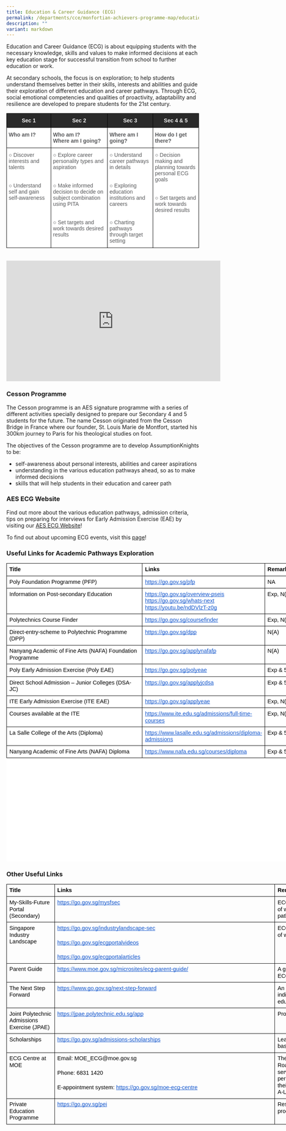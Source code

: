 ```yaml
---
title: Education & Career Guidance (ECG)
permalink: /departments/cce/monfortian-achievers-programme-map/education-n-career-guidance-ecg/
description: ""
variant: markdown
---
```

Education and Career Guidance (ECG) is about equipping students with the necessary knowledge, skills and values to make informed decisions at each key education stage for successful transition from school to further education or work.

  

At secondary schools, the focus is on exploration; to help students understand themselves better in their skills, interests and abilities and guide their exploration of different education and career pathways. Through ECG, social emotional competencies and qualities of proactivity, adaptability and resilience are developed to prepare students for the 21st century.

<style type="text/css">
.tg  {border-collapse:collapse;border-spacing:0;}
.tg td{border-color:black;border-style:solid;border-width:1px;font-family:Arial, sans-serif;font-size:14px;
  overflow:hidden;padding:10px 5px;word-break:normal;}
.tg th{border-color:black;border-style:solid;border-width:1px;font-family:Arial, sans-serif;font-size:14px;
  font-weight:normal;overflow:hidden;padding:10px 5px;word-break:normal;}
.tg .tg-mzni{background-color:#FFF;color:#58595B;text-align:left;vertical-align:top}
.tg .tg-2705{background-color:#2A2A2A;color:#EEE;font-weight:bold;text-align:center;vertical-align:middle}
.tg .tg-2r4h{background-color:#FFF;color:#58595B;font-weight:bold;text-align:left;vertical-align:top}
</style>
<table class="tg">
<thead>
  <tr>
    <th class="tg-2705"><span style="color:#EEE;background-color:#2A2A2A">Sec 1</span></th>
    <th class="tg-2705"><span style="color:#EEE;background-color:#2A2A2A">Sec 2</span></th>
    <th class="tg-2705"><span style="color:#EEE;background-color:#2A2A2A">Sec 3</span></th>
    <th class="tg-2705"><span style="color:#EEE;background-color:#2A2A2A">Sec 4 &amp; 5</span></th>
  </tr>
</thead>
<tbody>
  <tr>
    <td class="tg-2r4h">Who am I?</td>
    <td class="tg-2r4h">Who am I?<br>Where am I going?</td>
    <td class="tg-2r4h">Where am I going?</td>
    <td class="tg-2r4h">How do I get there?</td>
  </tr>
  <tr>
    <td class="tg-mzni"><span style="font-weight:400;font-style:normal">○ </span><span style="background-color:initial">Discover interests and talents</span><br><br><br><span style="font-weight:400;font-style:normal">○ </span>Understand self and gain self-awareness</td>
    <td class="tg-mzni"><span style="font-weight:400;font-style:normal">○ </span>Explore career personality types and aspiration<br><br><br><span style="font-weight:400;font-style:normal">○ </span>Make informed decision to decide on subject combination using PITA<br><br><br><span style="font-weight:400;font-style:normal">○ </span>Set targets and work towards desired results<br></td>
    <td class="tg-mzni"><span style="font-weight:400;font-style:normal">○ </span>Understand career pathways in details<br><br><br><span style="font-weight:400;font-style:normal">○ </span>Exploring education institutions and careers<br><br><br><span style="font-weight:400;font-style:normal">○ </span>Charting pathways through target setting</td>
    <td class="tg-mzni"><span style="font-weight:400;font-style:normal">○ </span>Decision making and planning towards personal ECG goals<br><br><br><span style="font-weight:400;font-style:normal">○ </span>Set targets and work towards desired results</td>
  </tr>
</tbody>
</table><br>

<div align="center"><iframe width="560" height="315" src="https://www.youtube.com/embed/12ass4FSCcg" title="YouTube video player" frameborder="0" allow="accelerometer; autoplay; clipboard-write; encrypted-media; gyroscope; picture-in-picture" allowfullscreen=""></iframe></div>

### Cesson Programme

The Cesson programme is an AES signature programme with a series of different activities specially designed to prepare our Secondary 4 and 5 students for the future. The name Cesson originated from the Cesson Bridge in France where our founder, St. Louis Marie de Montfort, started his 300km journey to Paris for his theological studies on foot.&nbsp;

The objectives of the Cesson programme are to develop AssumptionKnights to be:

*   self-awareness about personal interests, abilities and career aspirations
*   understanding in the various education pathways ahead, so as to make informed decisions
*   skills that will help students in their education and career path

### AES ECG Website

Find out more about the various education pathways, admission criteria, tips on preparing for interviews for Early Admission Exercise (EAE) by visiting our&nbsp;[AES ECG Website](https://sites.google.com/moe.edu.sg/aescceresources/guidance-modules/education-and-career?authuser=0)!

  

To find out about upcoming ECG events, visit this&nbsp;[page](https://go.gov.sg/ecg-whats-happening)!

### Useful Links for Academic Pathways Exploration

<table class="ive_eobj_center" style="margin: auto; outline: 0px; padding: 0px; clear: both; border-collapse: collapse; color: rgb(88, 89, 91); font-family: Lato, sans-serif; font-size: 16px; font-style: normal; font-variant-ligatures: normal; font-variant-caps: normal; font-weight: 400; letter-spacing: normal; orphans: 2; text-transform: none; white-space: normal; widows: 2; word-spacing: 0px; -webkit-text-stroke-width: 0px; background-color: rgb(255, 255, 255); text-decoration-thickness: initial; text-decoration-style: initial; text-decoration-color: initial; border: none; table-layout: fixed; width: 929.392px; height: 779px;"><tbody style="margin: 0px; outline: 0px; padding: 0px;"><tr style="margin: 0px; outline: 0px; padding: 0px; height: 24.75pt;"><td style="margin: 0px; outline: 0px; padding: 5pt; border-width: 1pt; border-style: solid; border-color: rgb(0, 0, 0); vertical-align: top; overflow: hidden; overflow-wrap: break-word; width: 341px;"><p dir="ltr" style="margin: 0pt 0px; outline: 0px; padding: 0px; line-height: 1.2; color: rgb(88, 89, 91); font-family: Lato, sans-serif; font-size: 16px; font-weight: normal;"><span style="margin: 0px; outline: 0px; padding: 0px; font-size: 11pt; font-family: &quot;Century Gothic&quot;, sans-serif; color: rgb(0, 0, 0); background-color: transparent; font-weight: 700; font-variant-numeric: normal; font-variant-east-asian: normal; vertical-align: baseline; white-space: pre-wrap;">Title</span></p></td><td style="margin: 0px; outline: 0px; padding: 5pt; border-width: 1pt; border-style: solid; border-color: rgb(0, 0, 0); vertical-align: top; overflow: hidden; overflow-wrap: break-word; width: 194px;"><p dir="ltr" style="margin: 0pt 0px; outline: 0px; padding: 0px; line-height: 1.2; color: rgb(88, 89, 91); font-family: Lato, sans-serif; font-size: 16px; font-weight: normal;"><span style="margin: 0px; outline: 0px; padding: 0px; font-size: 11pt; font-family: &quot;Century Gothic&quot;, sans-serif; color: rgb(0, 0, 0); background-color: transparent; font-weight: 700; font-variant-numeric: normal; font-variant-east-asian: normal; vertical-align: baseline; white-space: pre-wrap;">Links</span></p></td><td style="margin: 0px; outline: 0px; padding: 5pt; border-width: 1pt; border-style: solid; border-color: rgb(0, 0, 0); vertical-align: top; overflow: hidden; overflow-wrap: break-word; width: 173px;"><p dir="ltr" style="margin: 0pt 0px; outline: 0px; padding: 0px; line-height: 1.2; color: rgb(88, 89, 91); font-family: Lato, sans-serif; font-size: 16px; font-weight: normal;"><span style="margin: 0px; outline: 0px; padding: 0px; font-size: 11pt; font-family: &quot;Century Gothic&quot;, sans-serif; color: rgb(0, 0, 0); background-color: transparent; font-weight: 700; font-variant-numeric: normal; font-variant-east-asian: normal; vertical-align: baseline; white-space: pre-wrap;">Remarks</span></p></td></tr><tr style="margin: 0px; outline: 0px; padding: 0px; height: 0pt;"><td style="margin: 0px; outline: 0px; padding: 5pt; border-width: 1pt; border-style: solid; border-color: rgb(0, 0, 0); vertical-align: top; overflow: hidden; overflow-wrap: break-word;"><p dir="ltr" style="margin: 0pt 0px; outline: 0px; padding: 0px; line-height: 1.2; color: rgb(88, 89, 91); font-family: Lato, sans-serif; font-size: 16px; font-weight: normal;"><span style="margin: 0px; outline: 0px; padding: 0px; font-size: 11pt; font-family: &quot;Century Gothic&quot;, sans-serif; color: rgb(0, 0, 0); background-color: transparent; font-variant-numeric: normal; font-variant-east-asian: normal; vertical-align: baseline; white-space: pre-wrap;">Poly Foundation Programme (PFP)</span></p></td><td style="margin: 0px; outline: 0px; padding: 5pt; border-width: 1pt; border-style: solid; border-color: rgb(0, 0, 0); vertical-align: top; overflow: hidden; overflow-wrap: break-word;"><p dir="ltr" style="margin: 0pt 0px; outline: 0px; padding: 0px; line-height: 1.2; color: rgb(88, 89, 91); font-family: Lato, sans-serif; font-size: 16px; font-weight: normal;"><a href="https://go.gov.sg/pfp" style="margin: 0px; outline: 0px; padding: 0px; color: rgb(33, 8, 138); font-weight: 500; text-decoration: none;"><span style="margin: 0px; outline: 0px; padding: 0px; font-size: 11pt; font-family: &quot;Century Gothic&quot;, sans-serif; color: rgb(17, 85, 204); background-color: transparent; font-variant-numeric: normal; font-variant-east-asian: normal; text-decoration-line: underline; text-decoration-skip-ink: none; vertical-align: baseline; white-space: pre-wrap;">https://go.gov.sg/pfp</span></a><span style="margin: 0px; outline: 0px; padding: 0px; font-size: 11pt; font-family: &quot;Century Gothic&quot;, sans-serif; color: rgb(0, 0, 0); background-color: transparent; font-variant-numeric: normal; font-variant-east-asian: normal; vertical-align: baseline; white-space: pre-wrap;">&nbsp;</span></p></td><td style="margin: 0px; outline: 0px; padding: 5pt; border-width: 1pt; border-style: solid; border-color: rgb(0, 0, 0); vertical-align: top; overflow: hidden; overflow-wrap: break-word;"><p dir="ltr" style="margin: 0pt 0px; outline: 0px; padding: 0px; line-height: 1.2; color: rgb(88, 89, 91); font-family: Lato, sans-serif; font-size: 16px; font-weight: normal;"><span style="margin: 0px; outline: 0px; padding: 0px; font-size: 11pt; font-family: &quot;Century Gothic&quot;, sans-serif; color: rgb(0, 0, 0); background-color: transparent; font-variant-numeric: normal; font-variant-east-asian: normal; vertical-align: baseline; white-space: pre-wrap;">NA</span></p></td></tr><tr style="margin: 0px; outline: 0px; padding: 0px; height: 0pt;"><td style="margin: 0px; outline: 0px; padding: 5pt; border-width: 1pt; border-style: solid; border-color: rgb(0, 0, 0); vertical-align: top; overflow: hidden; overflow-wrap: break-word;"><p dir="ltr" style="margin: 0pt 0px; outline: 0px; padding: 0px; line-height: 1.2; color: rgb(88, 89, 91); font-family: Lato, sans-serif; font-size: 16px; font-weight: normal;"><span style="margin: 0px; outline: 0px; padding: 0px; font-size: 11pt; font-family: &quot;Century Gothic&quot;, sans-serif; color: rgb(0, 0, 0); background-color: transparent; font-variant-numeric: normal; font-variant-east-asian: normal; vertical-align: baseline; white-space: pre-wrap;">Information on Post-secondary Education</span></p></td><td style="margin: 0px; outline: 0px; padding: 5pt; border-width: 1pt; border-style: solid; border-color: rgb(0, 0, 0); vertical-align: top; overflow: hidden; overflow-wrap: break-word;"><p dir="ltr" style="margin: 0pt 0px; outline: 0px; padding: 0px; line-height: 1.2; color: rgb(88, 89, 91); font-family: Lato, sans-serif; font-size: 16px; font-weight: normal;"><a href="https://go.gov.sg/overview-pseis" style="margin: 0px; outline: 0px; padding: 0px; color: rgb(33, 8, 138); font-weight: 500; text-decoration: none;"><span style="margin: 0px; outline: 0px; padding: 0px; font-size: 11pt; font-family: &quot;Century Gothic&quot;, sans-serif; color: rgb(17, 85, 204); background-color: transparent; font-variant-numeric: normal; font-variant-east-asian: normal; text-decoration-line: underline; text-decoration-skip-ink: none; vertical-align: baseline; white-space: pre-wrap;">https://go.gov.sg/overview-pseis</span></a><span style="margin: 0px; outline: 0px; padding: 0px; font-size: 11pt; font-family: &quot;Century Gothic&quot;, sans-serif; color: rgb(0, 0, 0); background-color: transparent; font-variant-numeric: normal; font-variant-east-asian: normal; vertical-align: baseline; white-space: pre-wrap;">&nbsp;</span></p><p dir="ltr" style="margin: 0pt 0px; outline: 0px; padding: 0px; line-height: 1.2; color: rgb(88, 89, 91); font-family: Lato, sans-serif; font-size: 16px; font-weight: normal;"><a href="https://go.gov.sg/whats-next" style="margin: 0px; outline: 0px; padding: 0px; color: rgb(33, 8, 138); font-weight: 500; text-decoration: none;"><span style="margin: 0px; outline: 0px; padding: 0px; font-size: 11pt; font-family: &quot;Century Gothic&quot;, sans-serif; color: rgb(17, 85, 204); background-color: transparent; font-variant-numeric: normal; font-variant-east-asian: normal; text-decoration-line: underline; text-decoration-skip-ink: none; vertical-align: baseline; white-space: pre-wrap;">https://go.gov.sg/whats-next</span></a><span style="margin: 0px; outline: 0px; padding: 0px; font-size: 11pt; font-family: &quot;Century Gothic&quot;, sans-serif; color: rgb(0, 0, 0); background-color: transparent; font-variant-numeric: normal; font-variant-east-asian: normal; vertical-align: baseline; white-space: pre-wrap;">&nbsp;</span></p><p dir="ltr" style="margin: 0pt 0px; outline: 0px; padding: 0px; line-height: 1.2; color: rgb(88, 89, 91); font-family: Lato, sans-serif; font-size: 16px; font-weight: normal;"><a href="https://youtu.be/ndDVlzT-z0g" style="margin: 0px; outline: 0px; padding: 0px; color: rgb(33, 8, 138); font-weight: 500; text-decoration: none;"><span style="margin: 0px; outline: 0px; padding: 0px; font-size: 11pt; font-family: &quot;Century Gothic&quot;, sans-serif; color: rgb(17, 85, 204); background-color: transparent; font-variant-numeric: normal; font-variant-east-asian: normal; text-decoration-line: underline; text-decoration-skip-ink: none; vertical-align: baseline; white-space: pre-wrap;">https://youtu.be/ndDVlzT-z0g</span></a><span style="margin: 0px; outline: 0px; padding: 0px; font-size: 11pt; font-family: &quot;Century Gothic&quot;, sans-serif; color: rgb(0, 0, 0); background-color: transparent; font-variant-numeric: normal; font-variant-east-asian: normal; vertical-align: baseline; white-space: pre-wrap;">&nbsp;</span></p></td><td style="margin: 0px; outline: 0px; padding: 5pt; border-width: 1pt; border-style: solid; border-color: rgb(0, 0, 0); vertical-align: top; overflow: hidden; overflow-wrap: break-word;"><p dir="ltr" style="margin: 0pt 0px; outline: 0px; padding: 0px; line-height: 1.2; color: rgb(88, 89, 91); font-family: Lato, sans-serif; font-size: 16px; font-weight: normal;"><span style="margin: 0px; outline: 0px; padding: 0px; font-size: 11pt; font-family: &quot;Century Gothic&quot;, sans-serif; color: rgb(0, 0, 0); background-color: transparent; font-variant-numeric: normal; font-variant-east-asian: normal; vertical-align: baseline; white-space: pre-wrap;">Exp, N(A), N(T)</span></p></td></tr><tr style="margin: 0px; outline: 0px; padding: 0px; height: 0pt;"><td style="margin: 0px; outline: 0px; padding: 5pt; border-width: 1pt; border-style: solid; border-color: rgb(0, 0, 0); vertical-align: top; overflow: hidden; overflow-wrap: break-word;"><p dir="ltr" style="margin: 0pt 0px; outline: 0px; padding: 0px; line-height: 1.2; color: rgb(88, 89, 91); font-family: Lato, sans-serif; font-size: 16px; font-weight: normal;"><span style="margin: 0px; outline: 0px; padding: 0px; font-size: 11pt; font-family: &quot;Century Gothic&quot;, sans-serif; color: rgb(0, 0, 0); background-color: transparent; font-variant-numeric: normal; font-variant-east-asian: normal; vertical-align: baseline; white-space: pre-wrap;">Polytechnics Course Finder</span></p></td><td style="margin: 0px; outline: 0px; padding: 5pt; border-width: 1pt; border-style: solid; border-color: rgb(0, 0, 0); vertical-align: top; overflow: hidden; overflow-wrap: break-word;"><p dir="ltr" style="margin: 0pt 0px; outline: 0px; padding: 0px; line-height: 1.2; color: rgb(88, 89, 91); font-family: Lato, sans-serif; font-size: 16px; font-weight: normal;"><a href="https://go.gov.sg/coursefinder" style="margin: 0px; outline: 0px; padding: 0px; color: rgb(33, 8, 138); font-weight: 500; text-decoration: none;"><span style="margin: 0px; outline: 0px; padding: 0px; font-size: 11pt; font-family: &quot;Century Gothic&quot;, sans-serif; color: rgb(17, 85, 204); background-color: transparent; font-variant-numeric: normal; font-variant-east-asian: normal; text-decoration-line: underline; text-decoration-skip-ink: none; vertical-align: baseline; white-space: pre-wrap;">https://go.gov.sg/coursefinder</span></a><span style="margin: 0px; outline: 0px; padding: 0px; font-size: 11pt; font-family: &quot;Century Gothic&quot;, sans-serif; color: rgb(0, 0, 0); background-color: transparent; font-variant-numeric: normal; font-variant-east-asian: normal; vertical-align: baseline; white-space: pre-wrap;">&nbsp;</span></p></td><td style="margin: 0px; outline: 0px; padding: 5pt; border-width: 1pt; border-style: solid; border-color: rgb(0, 0, 0); vertical-align: top; overflow: hidden; overflow-wrap: break-word;"><p dir="ltr" style="margin: 0pt 0px; outline: 0px; padding: 0px; line-height: 1.2; color: rgb(88, 89, 91); font-family: Lato, sans-serif; font-size: 16px; font-weight: normal;"><span style="margin: 0px; outline: 0px; padding: 0px; font-size: 11pt; font-family: &quot;Century Gothic&quot;, sans-serif; color: rgb(0, 0, 0); background-color: transparent; font-variant-numeric: normal; font-variant-east-asian: normal; vertical-align: baseline; white-space: pre-wrap;">Exp, N(A), N(T)</span></p></td></tr><tr style="margin: 0px; outline: 0px; padding: 0px; height: 0pt;"><td style="margin: 0px; outline: 0px; padding: 5pt; border-width: 1pt; border-style: solid; border-color: rgb(0, 0, 0); vertical-align: top; overflow: hidden; overflow-wrap: break-word;"><p dir="ltr" style="margin: 0pt 0px; outline: 0px; padding: 0px; line-height: 1.2; color: rgb(88, 89, 91); font-family: Lato, sans-serif; font-size: 16px; font-weight: normal;"><span style="margin: 0px; outline: 0px; padding: 0px; font-size: 11pt; font-family: &quot;Century Gothic&quot;, sans-serif; color: rgb(0, 0, 0); background-color: transparent; font-variant-numeric: normal; font-variant-east-asian: normal; vertical-align: baseline; white-space: pre-wrap;">Direct-entry-scheme to Polytechnic Programme (DPP)</span></p></td><td style="margin: 0px; outline: 0px; padding: 5pt; border-width: 1pt; border-style: solid; border-color: rgb(0, 0, 0); vertical-align: top; overflow: hidden; overflow-wrap: break-word;"><p dir="ltr" style="margin: 0pt 0px; outline: 0px; padding: 0px; line-height: 1.2; color: rgb(88, 89, 91); font-family: Lato, sans-serif; font-size: 16px; font-weight: normal;"><a href="https://go.gov.sg/dpp" style="margin: 0px; outline: 0px; padding: 0px; color: rgb(33, 8, 138); font-weight: 500; text-decoration: none;"><span style="margin: 0px; outline: 0px; padding: 0px; font-size: 11pt; font-family: &quot;Century Gothic&quot;, sans-serif; color: rgb(17, 85, 204); background-color: transparent; font-variant-numeric: normal; font-variant-east-asian: normal; text-decoration-line: underline; text-decoration-skip-ink: none; vertical-align: baseline; white-space: pre-wrap;">https://go.gov.sg/dpp</span></a><span style="margin: 0px; outline: 0px; padding: 0px; font-size: 11pt; font-family: &quot;Century Gothic&quot;, sans-serif; color: rgb(0, 0, 0); background-color: transparent; font-variant-numeric: normal; font-variant-east-asian: normal; vertical-align: baseline; white-space: pre-wrap;">&nbsp;</span></p></td><td style="margin: 0px; outline: 0px; padding: 5pt; border-width: 1pt; border-style: solid; border-color: rgb(0, 0, 0); vertical-align: top; overflow: hidden; overflow-wrap: break-word;"><p dir="ltr" style="margin: 0pt 0px; outline: 0px; padding: 0px; line-height: 1.2; color: rgb(88, 89, 91); font-family: Lato, sans-serif; font-size: 16px; font-weight: normal;"><span style="margin: 0px; outline: 0px; padding: 0px; font-size: 11pt; font-family: &quot;Century Gothic&quot;, sans-serif; color: rgb(0, 0, 0); background-color: transparent; font-variant-numeric: normal; font-variant-east-asian: normal; vertical-align: baseline; white-space: pre-wrap;">N(A)</span></p></td></tr><tr style="margin: 0px; outline: 0px; padding: 0px; height: 0pt;"><td style="margin: 0px; outline: 0px; padding: 5pt; border-width: 1pt; border-style: solid; border-color: rgb(0, 0, 0); vertical-align: top; overflow: hidden; overflow-wrap: break-word;"><p dir="ltr" style="margin: 0pt 0px; outline: 0px; padding: 0px; line-height: 1.2; color: rgb(88, 89, 91); font-family: Lato, sans-serif; font-size: 16px; font-weight: normal;"><span style="margin: 0px; outline: 0px; padding: 0px; font-size: 11pt; font-family: &quot;Century Gothic&quot;, sans-serif; color: rgb(0, 0, 0); background-color: transparent; font-variant-numeric: normal; font-variant-east-asian: normal; vertical-align: baseline; white-space: pre-wrap;">Nanyang Academic of Fine Arts (NAFA) Foundation Programme</span></p></td><td style="margin: 0px; outline: 0px; padding: 5pt; border-width: 1pt; border-style: solid; border-color: rgb(0, 0, 0); vertical-align: top; overflow: hidden; overflow-wrap: break-word;"><p dir="ltr" style="margin: 0pt 0px; outline: 0px; padding: 0px; line-height: 1.2; color: rgb(88, 89, 91); font-family: Lato, sans-serif; font-size: 16px; font-weight: normal;"><a href="https://go.gov.sg/applynafafp" style="margin: 0px; outline: 0px; padding: 0px; color: rgb(33, 8, 138); font-weight: 500; text-decoration: none;"><span style="margin: 0px; outline: 0px; padding: 0px; font-size: 11pt; font-family: &quot;Century Gothic&quot;, sans-serif; color: rgb(17, 85, 204); background-color: transparent; font-variant-numeric: normal; font-variant-east-asian: normal; text-decoration-line: underline; text-decoration-skip-ink: none; vertical-align: baseline; white-space: pre-wrap;">https://go.gov.sg/applynafafp</span></a><span style="margin: 0px; outline: 0px; padding: 0px; font-size: 11pt; font-family: &quot;Century Gothic&quot;, sans-serif; color: rgb(0, 0, 0); background-color: transparent; font-variant-numeric: normal; font-variant-east-asian: normal; vertical-align: baseline; white-space: pre-wrap;">&nbsp;</span></p></td><td style="margin: 0px; outline: 0px; padding: 5pt; border-width: 1pt; border-style: solid; border-color: rgb(0, 0, 0); vertical-align: top; overflow: hidden; overflow-wrap: break-word;"><p dir="ltr" style="margin: 0pt 0px; outline: 0px; padding: 0px; line-height: 1.2; color: rgb(88, 89, 91); font-family: Lato, sans-serif; font-size: 16px; font-weight: normal;"><span style="margin: 0px; outline: 0px; padding: 0px; font-size: 11pt; font-family: &quot;Century Gothic&quot;, sans-serif; color: rgb(0, 0, 0); background-color: transparent; font-variant-numeric: normal; font-variant-east-asian: normal; vertical-align: baseline; white-space: pre-wrap;">N(A)</span></p></td></tr><tr style="margin: 0px; outline: 0px; padding: 0px; height: 24.75pt;"><td style="margin: 0px; outline: 0px; padding: 5pt; border-width: 1pt; border-style: solid; border-color: rgb(0, 0, 0); vertical-align: top; overflow: hidden; overflow-wrap: break-word;"><p dir="ltr" style="margin: 0pt 0px; outline: 0px; padding: 0px; line-height: 1.2; color: rgb(88, 89, 91); font-family: Lato, sans-serif; font-size: 16px; font-weight: normal;"><span style="margin: 0px; outline: 0px; padding: 0px; font-size: 11pt; font-family: &quot;Century Gothic&quot;, sans-serif; color: rgb(0, 0, 0); background-color: transparent; font-variant-numeric: normal; font-variant-east-asian: normal; vertical-align: baseline; white-space: pre-wrap;">Poly Early Admission Exercise (Poly EAE)</span></p></td><td style="margin: 0px; outline: 0px; padding: 5pt; border-width: 1pt; border-style: solid; border-color: rgb(0, 0, 0); vertical-align: top; overflow: hidden; overflow-wrap: break-word;"><p dir="ltr" style="margin: 0pt 0px; outline: 0px; padding: 0px; line-height: 1.2; color: rgb(88, 89, 91); font-family: Lato, sans-serif; font-size: 16px; font-weight: normal;"><a href="https://go.gov.sg/polyeae" style="margin: 0px; outline: 0px; padding: 0px; color: rgb(33, 8, 138); font-weight: 500; text-decoration: none;"><span style="margin: 0px; outline: 0px; padding: 0px; font-size: 11pt; font-family: &quot;Century Gothic&quot;, sans-serif; color: rgb(17, 85, 204); background-color: transparent; font-variant-numeric: normal; font-variant-east-asian: normal; text-decoration-line: underline; text-decoration-skip-ink: none; vertical-align: baseline; white-space: pre-wrap;">https://go.gov.sg/polyeae</span></a><span style="margin: 0px; outline: 0px; padding: 0px; font-size: 11pt; font-family: &quot;Century Gothic&quot;, sans-serif; color: rgb(0, 0, 0); background-color: transparent; font-variant-numeric: normal; font-variant-east-asian: normal; vertical-align: baseline; white-space: pre-wrap;">&nbsp;</span></p></td><td style="margin: 0px; outline: 0px; padding: 5pt; border-width: 1pt; border-style: solid; border-color: rgb(0, 0, 0); vertical-align: top; overflow: hidden; overflow-wrap: break-word;"><p dir="ltr" style="margin: 0pt 0px; outline: 0px; padding: 0px; line-height: 1.2; color: rgb(88, 89, 91); font-family: Lato, sans-serif; font-size: 16px; font-weight: normal;"><span style="margin: 0px; outline: 0px; padding: 0px; font-size: 11pt; font-family: &quot;Century Gothic&quot;, sans-serif; color: rgb(0, 0, 0); background-color: transparent; font-variant-numeric: normal; font-variant-east-asian: normal; vertical-align: baseline; white-space: pre-wrap;">Exp &amp; 5N(A)</span></p></td></tr><tr style="margin: 0px; outline: 0px; padding: 0px; height: 0pt;"><td style="margin: 0px; outline: 0px; padding: 5pt; border-width: 1pt; border-style: solid; border-color: rgb(0, 0, 0); vertical-align: top; overflow: hidden; overflow-wrap: break-word;"><p dir="ltr" style="margin: 0pt 0px; outline: 0px; padding: 0px; line-height: 1.2; color: rgb(88, 89, 91); font-family: Lato, sans-serif; font-size: 16px; font-weight: normal;"><span style="margin: 0px; outline: 0px; padding: 0px; font-size: 11pt; font-family: &quot;Century Gothic&quot;, sans-serif; color: rgb(0, 0, 0); background-color: transparent; font-variant-numeric: normal; font-variant-east-asian: normal; vertical-align: baseline; white-space: pre-wrap;">Direct School Admission – Junior Colleges (DSA-JC)</span></p></td><td style="margin: 0px; outline: 0px; padding: 5pt; border-width: 1pt; border-style: solid; border-color: rgb(0, 0, 0); vertical-align: top; overflow: hidden; overflow-wrap: break-word;"><p dir="ltr" style="margin: 0pt 0px; outline: 0px; padding: 0px; line-height: 1.2; color: rgb(88, 89, 91); font-family: Lato, sans-serif; font-size: 16px; font-weight: normal;"><a href="https://go.gov.sg/applyjcdsa" style="margin: 0px; outline: 0px; padding: 0px; color: rgb(33, 8, 138); font-weight: 500; text-decoration: none;"><span style="margin: 0px; outline: 0px; padding: 0px; font-size: 11pt; font-family: &quot;Century Gothic&quot;, sans-serif; color: rgb(17, 85, 204); background-color: transparent; font-variant-numeric: normal; font-variant-east-asian: normal; text-decoration-line: underline; text-decoration-skip-ink: none; vertical-align: baseline; white-space: pre-wrap;">https://go.gov.sg/applyjcdsa</span></a><span style="margin: 0px; outline: 0px; padding: 0px; font-size: 11pt; font-family: &quot;Century Gothic&quot;, sans-serif; color: rgb(0, 0, 0); background-color: transparent; font-variant-numeric: normal; font-variant-east-asian: normal; vertical-align: baseline; white-space: pre-wrap;">&nbsp;</span></p></td><td style="margin: 0px; outline: 0px; padding: 5pt; border-width: 1pt; border-style: solid; border-color: rgb(0, 0, 0); vertical-align: top; overflow: hidden; overflow-wrap: break-word;"><p dir="ltr" style="margin: 0pt 0px; outline: 0px; padding: 0px; line-height: 1.2; color: rgb(88, 89, 91); font-family: Lato, sans-serif; font-size: 16px; font-weight: normal;"><span style="margin: 0px; outline: 0px; padding: 0px; font-size: 11pt; font-family: &quot;Century Gothic&quot;, sans-serif; color: rgb(0, 0, 0); background-color: transparent; font-variant-numeric: normal; font-variant-east-asian: normal; vertical-align: baseline; white-space: pre-wrap;">Exp &amp; 5N(A)</span></p></td></tr><tr style="margin: 0px; outline: 0px; padding: 0px; height: 0pt;"><td style="margin: 0px; outline: 0px; padding: 5pt; border-width: 1pt; border-style: solid; border-color: rgb(0, 0, 0); vertical-align: top; overflow: hidden; overflow-wrap: break-word;"><p dir="ltr" style="margin: 0pt 0px; outline: 0px; padding: 0px; line-height: 1.2; color: rgb(88, 89, 91); font-family: Lato, sans-serif; font-size: 16px; font-weight: normal;"><span style="margin: 0px; outline: 0px; padding: 0px; font-size: 11pt; font-family: &quot;Century Gothic&quot;, sans-serif; color: rgb(0, 0, 0); background-color: transparent; font-variant-numeric: normal; font-variant-east-asian: normal; vertical-align: baseline; white-space: pre-wrap;">ITE Early Admission Exercise (ITE EAE)</span></p></td><td style="margin: 0px; outline: 0px; padding: 5pt; border-width: 1pt; border-style: solid; border-color: rgb(0, 0, 0); vertical-align: top; overflow: hidden; overflow-wrap: break-word;"><p dir="ltr" style="margin: 0pt 0px; outline: 0px; padding: 0px; line-height: 1.2; color: rgb(88, 89, 91); font-family: Lato, sans-serif; font-size: 16px; font-weight: normal;"><a href="https://go.gov.sg/applyeae" style="margin: 0px; outline: 0px; padding: 0px; color: rgb(33, 8, 138); font-weight: 500; text-decoration: none;"><span style="margin: 0px; outline: 0px; padding: 0px; font-size: 11pt; font-family: &quot;Century Gothic&quot;, sans-serif; color: rgb(17, 85, 204); background-color: transparent; font-variant-numeric: normal; font-variant-east-asian: normal; text-decoration-line: underline; text-decoration-skip-ink: none; vertical-align: baseline; white-space: pre-wrap;">https://go.gov.sg/applyeae</span></a><span style="margin: 0px; outline: 0px; padding: 0px; font-size: 11pt; font-family: &quot;Century Gothic&quot;, sans-serif; color: rgb(0, 0, 0); background-color: transparent; font-variant-numeric: normal; font-variant-east-asian: normal; vertical-align: baseline; white-space: pre-wrap;">&nbsp;</span></p></td><td style="margin: 0px; outline: 0px; padding: 5pt; border-width: 1pt; border-style: solid; border-color: rgb(0, 0, 0); vertical-align: top; overflow: hidden; overflow-wrap: break-word;"><p dir="ltr" style="margin: 0pt 0px; outline: 0px; padding: 0px; line-height: 1.2; color: rgb(88, 89, 91); font-family: Lato, sans-serif; font-size: 16px; font-weight: normal;"><span style="margin: 0px; outline: 0px; padding: 0px; font-size: 11pt; font-family: &quot;Century Gothic&quot;, sans-serif; color: rgb(0, 0, 0); background-color: transparent; font-variant-numeric: normal; font-variant-east-asian: normal; vertical-align: baseline; white-space: pre-wrap;">Exp, N(A), N(T)</span></p></td></tr><tr style="margin: 0px; outline: 0px; padding: 0px; height: 0pt;"><td style="margin: 0px; outline: 0px; padding: 5pt; border-width: 1pt; border-style: solid; border-color: rgb(0, 0, 0); vertical-align: top; overflow: hidden; overflow-wrap: break-word;"><p dir="ltr" style="margin: 0pt 0px; outline: 0px; padding: 0px; line-height: 1.2; color: rgb(88, 89, 91); font-family: Lato, sans-serif; font-size: 16px; font-weight: normal;"><span style="margin: 0px; outline: 0px; padding: 0px; font-size: 11pt; font-family: &quot;Century Gothic&quot;, sans-serif; color: rgb(0, 0, 0); background-color: transparent; font-variant-numeric: normal; font-variant-east-asian: normal; vertical-align: baseline; white-space: pre-wrap;">Courses available at the ITE</span></p></td><td style="margin: 0px; outline: 0px; padding: 5pt; border-width: 1pt; border-style: solid; border-color: rgb(0, 0, 0); vertical-align: top; overflow: hidden; overflow-wrap: break-word;"><p dir="ltr" style="margin: 0pt 0px; outline: 0px; padding: 0px; line-height: 1.2; color: rgb(88, 89, 91); font-family: Lato, sans-serif; font-size: 16px; font-weight: normal;"><a href="https://www.ite.edu.sg/admissions/full-time-courses" style="margin: 0px; outline: 0px; padding: 0px; color: rgb(33, 8, 138); font-weight: 500; text-decoration: none;"><span style="margin: 0px; outline: 0px; padding: 0px; font-size: 11pt; font-family: &quot;Century Gothic&quot;, sans-serif; color: rgb(17, 85, 204); background-color: transparent; font-variant-numeric: normal; font-variant-east-asian: normal; text-decoration-line: underline; text-decoration-skip-ink: none; vertical-align: baseline; white-space: pre-wrap;">https://www.ite.edu.sg/admissions/full-time-courses</span></a><span style="margin: 0px; outline: 0px; padding: 0px; font-size: 11pt; font-family: &quot;Century Gothic&quot;, sans-serif; color: rgb(0, 0, 0); background-color: transparent; font-variant-numeric: normal; font-variant-east-asian: normal; vertical-align: baseline; white-space: pre-wrap;">&nbsp;</span></p></td><td style="margin: 0px; outline: 0px; padding: 5pt; border-width: 1pt; border-style: solid; border-color: rgb(0, 0, 0); vertical-align: top; overflow: hidden; overflow-wrap: break-word;"><p dir="ltr" style="margin: 0pt 0px; outline: 0px; padding: 0px; line-height: 1.2; color: rgb(88, 89, 91); font-family: Lato, sans-serif; font-size: 16px; font-weight: normal;"><span style="margin: 0px; outline: 0px; padding: 0px; font-size: 11pt; font-family: &quot;Century Gothic&quot;, sans-serif; color: rgb(0, 0, 0); background-color: transparent; font-variant-numeric: normal; font-variant-east-asian: normal; vertical-align: baseline; white-space: pre-wrap;">Exp, N(A), N(T)</span></p></td></tr><tr style="margin: 0px; outline: 0px; padding: 0px; height: 0pt;"><td style="margin: 0px; outline: 0px; padding: 5pt; border-width: 1pt; border-style: solid; border-color: rgb(0, 0, 0); vertical-align: top; overflow: hidden; overflow-wrap: break-word;"><p dir="ltr" style="margin: 0pt 0px; outline: 0px; padding: 0px; line-height: 1.2; color: rgb(88, 89, 91); font-family: Lato, sans-serif; font-size: 16px; font-weight: normal;"><span style="margin: 0px; outline: 0px; padding: 0px; font-size: 11pt; font-family: &quot;Century Gothic&quot;, sans-serif; color: rgb(0, 0, 0); background-color: transparent; font-variant-numeric: normal; font-variant-east-asian: normal; vertical-align: baseline; white-space: pre-wrap;">La Salle College of the Arts (Diploma)</span></p></td><td style="margin: 0px; outline: 0px; padding: 5pt; border-width: 1pt; border-style: solid; border-color: rgb(0, 0, 0); vertical-align: top; overflow: hidden; overflow-wrap: break-word;"><p dir="ltr" style="margin: 0pt 0px; outline: 0px; padding: 0px; line-height: 1.2; color: rgb(88, 89, 91); font-family: Lato, sans-serif; font-size: 16px; font-weight: normal;"><a href="https://www.lasalle.edu.sg/admissions/diploma-admissions" style="margin: 0px; outline: 0px; padding: 0px; color: rgb(33, 8, 138); font-weight: 500; text-decoration: none;"><span style="margin: 0px; outline: 0px; padding: 0px; font-size: 11pt; font-family: &quot;Century Gothic&quot;, sans-serif; color: rgb(17, 85, 204); background-color: transparent; font-variant-numeric: normal; font-variant-east-asian: normal; text-decoration-line: underline; text-decoration-skip-ink: none; vertical-align: baseline; white-space: pre-wrap;">https://www.lasalle.edu.sg/admissions/diploma-admissions</span></a><span style="margin: 0px; outline: 0px; padding: 0px; font-size: 11pt; font-family: &quot;Century Gothic&quot;, sans-serif; color: rgb(0, 0, 0); background-color: transparent; font-variant-numeric: normal; font-variant-east-asian: normal; vertical-align: baseline; white-space: pre-wrap;">&nbsp;</span></p></td><td style="margin: 0px; outline: 0px; padding: 5pt; border-width: 1pt; border-style: solid; border-color: rgb(0, 0, 0); vertical-align: top; overflow: hidden; overflow-wrap: break-word;"><p dir="ltr" style="margin: 0pt 0px; outline: 0px; padding: 0px; line-height: 1.2; color: rgb(88, 89, 91); font-family: Lato, sans-serif; font-size: 16px; font-weight: normal;"><span style="margin: 0px; outline: 0px; padding: 0px; font-size: 11pt; font-family: &quot;Century Gothic&quot;, sans-serif; color: rgb(0, 0, 0); background-color: transparent; font-variant-numeric: normal; font-variant-east-asian: normal; vertical-align: baseline; white-space: pre-wrap;">Exp &amp; 5N(A)</span></p></td></tr><tr style="margin: 0px; outline: 0px; padding: 0px; height: 0pt;"><td style="margin: 0px; outline: 0px; padding: 5pt; border-width: 1pt; border-style: solid; border-color: rgb(0, 0, 0); vertical-align: top; overflow: hidden; overflow-wrap: break-word;"><p dir="ltr" style="margin: 0pt 0px; outline: 0px; padding: 0px; line-height: 1.2; color: rgb(88, 89, 91); font-family: Lato, sans-serif; font-size: 16px; font-weight: normal;"><span style="margin: 0px; outline: 0px; padding: 0px; font-size: 11pt; font-family: &quot;Century Gothic&quot;, sans-serif; color: rgb(0, 0, 0); background-color: transparent; font-variant-numeric: normal; font-variant-east-asian: normal; vertical-align: baseline; white-space: pre-wrap;">Nanyang Academic of Fine Arts (NAFA) Diploma</span></p></td><td style="margin: 0px; outline: 0px; padding: 5pt; border-width: 1pt; border-style: solid; border-color: rgb(0, 0, 0); vertical-align: top; overflow: hidden; overflow-wrap: break-word;"><p dir="ltr" style="margin: 0pt 0px; outline: 0px; padding: 0px; line-height: 1.2; color: rgb(88, 89, 91); font-family: Lato, sans-serif; font-size: 16px; font-weight: normal;"><a href="https://www.nafa.edu.sg/courses/diploma" style="margin: 0px; outline: 0px; padding: 0px; color: rgb(33, 8, 138); font-weight: 500; text-decoration: none;"><span style="margin: 0px; outline: 0px; padding: 0px; font-size: 11pt; font-family: &quot;Century Gothic&quot;, sans-serif; color: rgb(17, 85, 204); background-color: transparent; font-variant-numeric: normal; font-variant-east-asian: normal; text-decoration-line: underline; text-decoration-skip-ink: none; vertical-align: baseline; white-space: pre-wrap;">https://www.nafa.edu.sg/courses/diploma</span></a><span style="margin: 0px; outline: 0px; padding: 0px; font-size: 11pt; font-family: &quot;Century Gothic&quot;, sans-serif; color: rgb(0, 0, 0); background-color: transparent; font-variant-numeric: normal; font-variant-east-asian: normal; vertical-align: baseline; white-space: pre-wrap;">&nbsp;</span></p></td><td style="margin: 0px; outline: 0px; padding: 5pt; border-width: 1pt; border-style: solid; border-color: rgb(0, 0, 0); vertical-align: top; overflow: hidden; overflow-wrap: break-word;"><p dir="ltr" style="margin: 0pt 0px; outline: 0px; padding: 0px; line-height: 1.2; color: rgb(88, 89, 91); font-family: Lato, sans-serif; font-size: 16px; font-weight: normal;"><span style="margin: 0px; outline: 0px; padding: 0px; font-size: 11pt; font-family: &quot;Century Gothic&quot;, sans-serif; color: rgb(0, 0, 0); background-color: transparent; font-variant-numeric: normal; font-variant-east-asian: normal; vertical-align: baseline; white-space: pre-wrap;">Exp &amp; 5N(A)</span></p></td></tr></tbody></table>

### Other Useful Links

<table class="ive_eobj_center" style="margin: auto; outline: 0px; padding: 0px; clear: both; border-collapse: collapse; border: none; table-layout: fixed; width: 935.516px; height: 1732px;"><colgroup style="margin: 0px; outline: 0px; padding: 0px;"><col style="margin: 0px; outline: 0px; padding: 0px;"><col width="298" style="margin: 0px; outline: 0px; padding: 0px;"><col width="118" style="margin: 0px; outline: 0px; padding: 0px;"></colgroup><tbody style="margin: 0px; outline: 0px; padding: 0px;"><tr style="margin: 0px; outline: 0px; padding: 0px; height: 0pt;"><td style="margin: 0px; outline: 0px; padding: 5pt; border-width: 1pt; border-style: solid; border-color: rgb(0, 0, 0); vertical-align: top; overflow: hidden; overflow-wrap: break-word; width: 114px;"><p dir="ltr" style="margin: 0pt 0px; outline: 0px; padding: 0px; line-height: 1.2; color: rgb(88, 89, 91); font-family: Lato, sans-serif; font-size: 16px; font-weight: normal;"><span style="margin: 0px; outline: 0px; padding: 0px; font-size: 11pt; font-family: &quot;Century Gothic&quot;, sans-serif; color: rgb(0, 0, 0); background-color: transparent; font-weight: 700; font-variant-numeric: normal; font-variant-east-asian: normal; vertical-align: baseline; white-space: pre-wrap;">Title</span></p></td><td style="margin: 0px; outline: 0px; padding: 5pt; border-width: 1pt; border-style: solid; border-color: rgb(0, 0, 0); vertical-align: top; overflow: hidden; overflow-wrap: break-word; width: 593px;"><p dir="ltr" style="margin: 0pt 0px; outline: 0px; padding: 0px; line-height: 1.2; color: rgb(88, 89, 91); font-family: Lato, sans-serif; font-size: 16px; font-weight: normal;"><span style="margin: 0px; outline: 0px; padding: 0px; font-size: 11pt; font-family: &quot;Century Gothic&quot;, sans-serif; color: rgb(0, 0, 0); background-color: transparent; font-weight: 700; font-variant-numeric: normal; font-variant-east-asian: normal; vertical-align: baseline; white-space: pre-wrap;">Links</span></p></td><td style="margin: 0px; outline: 0px; padding: 5pt; border-width: 1pt; border-style: solid; border-color: rgb(0, 0, 0); vertical-align: top; overflow: hidden; overflow-wrap: break-word; width: 228px;"><p dir="ltr" style="margin: 0pt 0px; outline: 0px; padding: 0px; line-height: 1.2; color: rgb(88, 89, 91); font-family: Lato, sans-serif; font-size: 16px; font-weight: normal;"><span style="margin: 0px; outline: 0px; padding: 0px; font-size: 11pt; font-family: &quot;Century Gothic&quot;, sans-serif; color: rgb(0, 0, 0); background-color: transparent; font-weight: 700; font-variant-numeric: normal; font-variant-east-asian: normal; vertical-align: baseline; white-space: pre-wrap;">Remarks</span></p></td></tr><tr style="margin: 0px; outline: 0px; padding: 0px; height: 0pt;"><td style="margin: 0px; outline: 0px; padding: 5pt; border-width: 1pt; border-style: solid; border-color: rgb(0, 0, 0); vertical-align: top; overflow: hidden; overflow-wrap: break-word;"><p dir="ltr" style="margin: 0pt 0px; outline: 0px; padding: 0px; line-height: 1.2; color: rgb(88, 89, 91); font-family: Lato, sans-serif; font-size: 16px; font-weight: normal;"><span style="margin: 0px; outline: 0px; padding: 0px; font-size: 11pt; font-family: &quot;Century Gothic&quot;, sans-serif; color: rgb(0, 0, 0); background-color: transparent; font-variant-numeric: normal; font-variant-east-asian: normal; vertical-align: baseline; white-space: pre-wrap;">My-Skills-Future Portal (Secondary)</span></p></td><td style="margin: 0px; outline: 0px; padding: 5pt; border-width: 1pt; border-style: solid; border-color: rgb(0, 0, 0); vertical-align: top; overflow: hidden; overflow-wrap: break-word;"><p dir="ltr" style="margin: 0pt 0px; outline: 0px; padding: 0px; line-height: 1.2; color: rgb(88, 89, 91); font-family: Lato, sans-serif; font-size: 16px; font-weight: normal;"><a href="https://go.gov.sg/mysfsec" style="margin: 0px; outline: 0px; padding: 0px; color: rgb(33, 8, 138); font-weight: 500; text-decoration: none;"><span style="margin: 0px; outline: 0px; padding: 0px; font-size: 11pt; font-family: &quot;Century Gothic&quot;, sans-serif; color: rgb(17, 85, 204); background-color: transparent; font-variant-numeric: normal; font-variant-east-asian: normal; text-decoration-line: underline; text-decoration-skip-ink: none; vertical-align: baseline; white-space: pre-wrap;">https://go.gov.sg/mysfsec</span></a><span style="margin: 0px; outline: 0px; padding: 0px; font-size: 11pt; font-family: &quot;Century Gothic&quot;, sans-serif; color: rgb(0, 0, 0); background-color: transparent; font-variant-numeric: normal; font-variant-east-asian: normal; vertical-align: baseline; white-space: pre-wrap;">&nbsp;</span></p></td><td style="margin: 0px; outline: 0px; padding: 5pt; border-width: 1pt; border-style: solid; border-color: rgb(0, 0, 0); vertical-align: top; overflow: hidden; overflow-wrap: break-word;"><p dir="ltr" style="margin: 0pt 0px; outline: 0px; padding: 0px; line-height: 1.2; color: rgb(88, 89, 91); font-family: Lato, sans-serif; font-size: 16px; font-weight: normal;"><span style="margin: 0px; outline: 0px; padding: 0px; font-size: 11pt; font-family: &quot;Century Gothic&quot;, sans-serif; color: rgb(0, 0, 0); background-color: transparent; font-variant-numeric: normal; font-variant-east-asian: normal; vertical-align: baseline; white-space: pre-wrap;">ECG Portal to explore the world of work and plan education pathways</span></p></td></tr><tr style="margin: 0px; outline: 0px; padding: 0px; height: 0pt;"><td style="margin: 0px; outline: 0px; padding: 5pt; border-width: 1pt; border-style: solid; border-color: rgb(0, 0, 0); vertical-align: top; overflow: hidden; overflow-wrap: break-word;"><p dir="ltr" style="margin: 0pt 0px; outline: 0px; padding: 0px; line-height: 1.2; color: rgb(88, 89, 91); font-family: Lato, sans-serif; font-size: 16px; font-weight: normal;"><span style="margin: 0px; outline: 0px; padding: 0px; font-size: 11pt; font-family: &quot;Century Gothic&quot;, sans-serif; color: rgb(0, 0, 0); background-color: transparent; font-variant-numeric: normal; font-variant-east-asian: normal; vertical-align: baseline; white-space: pre-wrap;">Singapore Industry Landscape</span></p></td><td style="margin: 0px; outline: 0px; padding: 5pt; border-width: 1pt; border-style: solid; border-color: rgb(0, 0, 0); vertical-align: top; overflow: hidden; overflow-wrap: break-word;"><p dir="ltr" style="margin: 0pt 0px; outline: 0px; padding: 0px; line-height: 1.2; color: rgb(88, 89, 91); font-family: Lato, sans-serif; font-size: 16px; font-weight: normal;"><a href="https://go.gov.sg/industrylandscape-sec" style="margin: 0px; outline: 0px; padding: 0px; color: rgb(33, 8, 138); font-weight: 500; text-decoration: none;"><span style="margin: 0px; outline: 0px; padding: 0px; font-size: 11pt; font-family: &quot;Century Gothic&quot;, sans-serif; color: rgb(17, 85, 204); background-color: transparent; font-variant-numeric: normal; font-variant-east-asian: normal; text-decoration-line: underline; text-decoration-skip-ink: none; vertical-align: baseline; white-space: pre-wrap;">https://go.gov.sg/industrylandscape-sec</span></a><span style="margin: 0px; outline: 0px; padding: 0px; font-size: 11pt; font-family: &quot;Century Gothic&quot;, sans-serif; color: rgb(0, 0, 0); background-color: transparent; font-variant-numeric: normal; font-variant-east-asian: normal; vertical-align: baseline; white-space: pre-wrap;">&nbsp;</span></p><br style="margin: 0px; outline: 0px; padding: 0px;"><p dir="ltr" style="margin: 0pt 0px; outline: 0px; padding: 0px; line-height: 1.2; color: rgb(88, 89, 91); font-family: Lato, sans-serif; font-size: 16px; font-weight: normal;"><a href="https://go.gov.sg/ecgportalvideos" style="margin: 0px; outline: 0px; padding: 0px; color: rgb(33, 8, 138); font-weight: 500; text-decoration: none;"><span style="margin: 0px; outline: 0px; padding: 0px; font-size: 11pt; font-family: &quot;Century Gothic&quot;, sans-serif; color: rgb(17, 85, 204); background-color: transparent; font-variant-numeric: normal; font-variant-east-asian: normal; text-decoration-line: underline; text-decoration-skip-ink: none; vertical-align: baseline; white-space: pre-wrap;">https://go.gov.sg/ecgportalvideos</span></a><span style="margin: 0px; outline: 0px; padding: 0px; font-size: 11pt; font-family: &quot;Century Gothic&quot;, sans-serif; color: rgb(0, 0, 0); background-color: transparent; font-variant-numeric: normal; font-variant-east-asian: normal; vertical-align: baseline; white-space: pre-wrap;">&nbsp;</span></p><br style="margin: 0px; outline: 0px; padding: 0px;"><p dir="ltr" style="margin: 0pt 0px; outline: 0px; padding: 0px; line-height: 1.2; color: rgb(88, 89, 91); font-family: Lato, sans-serif; font-size: 16px; font-weight: normal;"><a href="https://go.gov.sg/ecgportalarticles" style="margin: 0px; outline: 0px; padding: 0px; color: rgb(33, 8, 138); font-weight: 500; text-decoration: none;"><span style="margin: 0px; outline: 0px; padding: 0px; font-size: 11pt; font-family: &quot;Century Gothic&quot;, sans-serif; color: rgb(17, 85, 204); background-color: transparent; font-variant-numeric: normal; font-variant-east-asian: normal; text-decoration-line: underline; text-decoration-skip-ink: none; vertical-align: baseline; white-space: pre-wrap;">https://go.gov.sg/ecgportalarticles</span></a><span style="margin: 0px; outline: 0px; padding: 0px; font-size: 11pt; font-family: &quot;Century Gothic&quot;, sans-serif; color: rgb(0, 0, 0); background-color: transparent; font-variant-numeric: normal; font-variant-east-asian: normal; vertical-align: baseline; white-space: pre-wrap;">&nbsp;</span></p></td><td style="margin: 0px; outline: 0px; padding: 5pt; border-width: 1pt; border-style: solid; border-color: rgb(0, 0, 0); vertical-align: top; overflow: hidden; overflow-wrap: break-word;"><p dir="ltr" style="margin: 0pt 0px; outline: 0px; padding: 0px; line-height: 1.2; color: rgb(88, 89, 91); font-family: Lato, sans-serif; font-size: 16px; font-weight: normal;"><span style="margin: 0px; outline: 0px; padding: 0px; font-size: 11pt; font-family: &quot;Century Gothic&quot;, sans-serif; color: rgb(0, 0, 0); background-color: transparent; font-variant-numeric: normal; font-variant-east-asian: normal; vertical-align: baseline; white-space: pre-wrap;">ECG Portal to explore the world of work</span></p></td></tr><tr style="margin: 0px; outline: 0px; padding: 0px; height: 0pt;"><td style="margin: 0px; outline: 0px; padding: 5pt; border-width: 1pt; border-style: solid; border-color: rgb(0, 0, 0); vertical-align: top; overflow: hidden; overflow-wrap: break-word;"><p dir="ltr" style="margin: 0pt 0px; outline: 0px; padding: 0px; line-height: 1.2; color: rgb(88, 89, 91); font-family: Lato, sans-serif; font-size: 16px; font-weight: normal;"><span style="margin: 0px; outline: 0px; padding: 0px; font-size: 11pt; font-family: &quot;Century Gothic&quot;, sans-serif; color: rgb(0, 0, 0); background-color: transparent; font-variant-numeric: normal; font-variant-east-asian: normal; vertical-align: baseline; white-space: pre-wrap;">Parent Guide</span></p></td><td style="margin: 0px; outline: 0px; padding: 5pt; border-width: 1pt; border-style: solid; border-color: rgb(0, 0, 0); vertical-align: top; overflow: hidden; overflow-wrap: break-word;"><p dir="ltr" style="margin: 0pt 0px; outline: 0px; padding: 0px; line-height: 1.2; color: rgb(88, 89, 91); font-family: Lato, sans-serif; font-size: 16px; font-weight: normal;"><a href="https://www.moe.gov.sg/microsites/ecg-parent-guide/" style="margin: 0px; outline: 0px; padding: 0px; color: rgb(33, 8, 138); font-weight: 500; text-decoration: none;"><span style="margin: 0px; outline: 0px; padding: 0px; font-size: 11pt; font-family: &quot;Century Gothic&quot;, sans-serif; color: rgb(17, 85, 204); background-color: transparent; font-variant-numeric: normal; font-variant-east-asian: normal; text-decoration-line: underline; text-decoration-skip-ink: none; vertical-align: baseline; white-space: pre-wrap;">https://www.moe.gov.sg/microsites/ecg-parent-guide/</span></a><span style="margin: 0px; outline: 0px; padding: 0px; font-size: 11pt; font-family: &quot;Century Gothic&quot;, sans-serif; color: rgb(0, 0, 0); background-color: transparent; font-variant-numeric: normal; font-variant-east-asian: normal; vertical-align: baseline; white-space: pre-wrap;">&nbsp;</span></p></td><td style="margin: 0px; outline: 0px; padding: 5pt; border-width: 1pt; border-style: solid; border-color: rgb(0, 0, 0); vertical-align: top; overflow: hidden; overflow-wrap: break-word;"><p dir="ltr" style="margin: 0pt 0px; outline: 0px; padding: 0px; line-height: 1.2; color: rgb(88, 89, 91); font-family: Lato, sans-serif; font-size: 16px; font-weight: normal;"><span style="margin: 0px; outline: 0px; padding: 0px; font-size: 11pt; font-family: &quot;Century Gothic&quot;, sans-serif; color: rgb(0, 0, 0); background-color: transparent; font-variant-numeric: normal; font-variant-east-asian: normal; vertical-align: baseline; white-space: pre-wrap;">A guide for parents/guardians in ECG</span></p></td></tr><tr style="margin: 0px; outline: 0px; padding: 0px; height: 24.75pt;"><td style="margin: 0px; outline: 0px; padding: 5pt; border-width: 1pt; border-style: solid; border-color: rgb(0, 0, 0); vertical-align: top; overflow: hidden; overflow-wrap: break-word;"><p dir="ltr" style="margin: 0pt 0px; outline: 0px; padding: 0px; line-height: 1.2; color: rgb(88, 89, 91); font-family: Lato, sans-serif; font-size: 16px; font-weight: normal;"><span style="margin: 0px; outline: 0px; padding: 0px; font-size: 11pt; font-family: &quot;Century Gothic&quot;, sans-serif; color: rgb(0, 0, 0); background-color: transparent; font-variant-numeric: normal; font-variant-east-asian: normal; vertical-align: baseline; white-space: pre-wrap;">The Next Step Forward</span></p></td><td style="margin: 0px; outline: 0px; padding: 5pt; border-width: 1pt; border-style: solid; border-color: rgb(0, 0, 0); vertical-align: top; overflow: hidden; overflow-wrap: break-word;"><p dir="ltr" style="margin: 0pt 0px; outline: 0px; padding: 0px; line-height: 1.2; color: rgb(88, 89, 91); font-family: Lato, sans-serif; font-size: 16px; font-weight: normal;"><a href="https://www.go.gov.sg/next-step-forward" style="margin: 0px; outline: 0px; padding: 0px; color: rgb(33, 8, 138); font-weight: 500; text-decoration: none;"><span style="margin: 0px; outline: 0px; padding: 0px; font-size: 11pt; font-family: &quot;Century Gothic&quot;, sans-serif; color: rgb(17, 85, 204); background-color: transparent; font-variant-numeric: normal; font-variant-east-asian: normal; text-decoration-line: underline; text-decoration-skip-ink: none; vertical-align: baseline; white-space: pre-wrap;">https://www.go.gov.sg/next-step-forward</span></a><span style="margin: 0px; outline: 0px; padding: 0px; font-size: 11pt; font-family: &quot;Century Gothic&quot;, sans-serif; color: rgb(0, 0, 0); background-color: transparent; font-variant-numeric: normal; font-variant-east-asian: normal; vertical-align: baseline; white-space: pre-wrap;">&nbsp;</span></p></td><td style="margin: 0px; outline: 0px; padding: 5pt; border-width: 1pt; border-style: solid; border-color: rgb(0, 0, 0); vertical-align: top; overflow: hidden; overflow-wrap: break-word;"><p dir="ltr" style="margin: 0pt 0px; outline: 0px; padding: 0px; line-height: 1.2; color: rgb(88, 89, 91); font-family: Lato, sans-serif; font-size: 16px; font-weight: normal;"><span style="margin: 0px; outline: 0px; padding: 0px; font-size: 11pt; font-family: &quot;Century Gothic&quot;, sans-serif; color: rgb(0, 0, 0); background-color: transparent; font-variant-numeric: normal; font-variant-east-asian: normal; vertical-align: baseline; white-space: pre-wrap;">An e-book that illustrates how 54 individuals go through diverse education and career pathways</span></p></td></tr><tr style="margin: 0px; outline: 0px; padding: 0px; height: 0pt;"><td style="margin: 0px; outline: 0px; padding: 5pt; border-width: 1pt; border-style: solid; border-color: rgb(0, 0, 0); vertical-align: top; overflow: hidden; overflow-wrap: break-word;"><p dir="ltr" style="margin: 0pt 0px; outline: 0px; padding: 0px; line-height: 1.2; color: rgb(88, 89, 91); font-family: Lato, sans-serif; font-size: 16px; font-weight: normal;"><span style="margin: 0px; outline: 0px; padding: 0px; font-size: 11pt; font-family: &quot;Century Gothic&quot;, sans-serif; color: rgb(0, 0, 0); background-color: transparent; font-variant-numeric: normal; font-variant-east-asian: normal; vertical-align: baseline; white-space: pre-wrap;">Joint Polytechnic Admissions Exercise (JPAE)</span></p></td><td style="margin: 0px; outline: 0px; padding: 5pt; border-width: 1pt; border-style: solid; border-color: rgb(0, 0, 0); vertical-align: top; overflow: hidden; overflow-wrap: break-word;"><p dir="ltr" style="margin: 0pt 0px; outline: 0px; padding: 0px; line-height: 1.2; color: rgb(88, 89, 91); font-family: Lato, sans-serif; font-size: 16px; font-weight: normal;"><a href="https://jpae.polytechnic.edu.sg/app" style="margin: 0px; outline: 0px; padding: 0px; color: rgb(33, 8, 138); font-weight: 500; text-decoration: none;"><span style="margin: 0px; outline: 0px; padding: 0px; font-size: 11pt; font-family: &quot;Century Gothic&quot;, sans-serif; color: rgb(17, 85, 204); background-color: transparent; font-variant-numeric: normal; font-variant-east-asian: normal; text-decoration-line: underline; text-decoration-skip-ink: none; vertical-align: baseline; white-space: pre-wrap;">https://jpae.polytechnic.edu.sg/app</span></a><span style="margin: 0px; outline: 0px; padding: 0px; font-size: 11pt; font-family: &quot;Century Gothic&quot;, sans-serif; color: rgb(0, 0, 0); background-color: transparent; font-variant-numeric: normal; font-variant-east-asian: normal; vertical-align: baseline; white-space: pre-wrap;">&nbsp;</span></p></td><td style="margin: 0px; outline: 0px; padding: 5pt; border-width: 1pt; border-style: solid; border-color: rgb(0, 0, 0); vertical-align: top; overflow: hidden; overflow-wrap: break-word;"><p dir="ltr" style="margin: 0pt 0px; outline: 0px; padding: 0px; line-height: 1.2; color: rgb(88, 89, 91); font-family: Lato, sans-serif; font-size: 16px; font-weight: normal;"><span style="margin: 0px; outline: 0px; padding: 0px; font-size: 11pt; font-family: &quot;Century Gothic&quot;, sans-serif; color: rgb(0, 0, 0); background-color: transparent; font-variant-numeric: normal; font-variant-east-asian: normal; vertical-align: baseline; white-space: pre-wrap;">Progression from ITE to Poly</span></p></td></tr><tr style="margin: 0px; outline: 0px; padding: 0px; height: 0pt;"><td style="margin: 0px; outline: 0px; padding: 5pt; border-width: 1pt; border-style: solid; border-color: rgb(0, 0, 0); vertical-align: top; overflow: hidden; overflow-wrap: break-word;"><p dir="ltr" style="margin: 0pt 0px; outline: 0px; padding: 0px; line-height: 1.2; color: rgb(88, 89, 91); font-family: Lato, sans-serif; font-size: 16px; font-weight: normal;"><span style="margin: 0px; outline: 0px; padding: 0px; font-size: 11pt; font-family: &quot;Century Gothic&quot;, sans-serif; color: rgb(0, 0, 0); background-color: transparent; font-variant-numeric: normal; font-variant-east-asian: normal; vertical-align: baseline; white-space: pre-wrap;">Scholarships</span></p></td><td style="margin: 0px; outline: 0px; padding: 5pt; border-width: 1pt; border-style: solid; border-color: rgb(0, 0, 0); vertical-align: top; overflow: hidden; overflow-wrap: break-word;"><p dir="ltr" style="margin: 0pt 0px; outline: 0px; padding: 0px; line-height: 1.2; color: rgb(88, 89, 91); font-family: Lato, sans-serif; font-size: 16px; font-weight: normal;"><a href="https://go.gov.sg/admissions-scholarships" style="margin: 0px; outline: 0px; padding: 0px; color: rgb(33, 8, 138); font-weight: 500; text-decoration: none;"><span style="margin: 0px; outline: 0px; padding: 0px; font-size: 11pt; font-family: &quot;Century Gothic&quot;, sans-serif; color: rgb(17, 85, 204); background-color: transparent; font-variant-numeric: normal; font-variant-east-asian: normal; text-decoration-line: underline; text-decoration-skip-ink: none; vertical-align: baseline; white-space: pre-wrap;">https://go.gov.sg/admissions-scholarships</span></a><span style="margin: 0px; outline: 0px; padding: 0px; font-size: 11pt; font-family: &quot;Century Gothic&quot;, sans-serif; color: rgb(0, 0, 0); background-color: transparent; font-variant-numeric: normal; font-variant-east-asian: normal; vertical-align: baseline; white-space: pre-wrap;">&nbsp;</span></p></td><td style="margin: 0px; outline: 0px; padding: 5pt; border-width: 1pt; border-style: solid; border-color: rgb(0, 0, 0); vertical-align: top; overflow: hidden; overflow-wrap: break-word;"><p dir="ltr" style="margin: 0pt 0px; outline: 0px; padding: 0px; line-height: 1.2; color: rgb(88, 89, 91); font-family: Lato, sans-serif; font-size: 16px; font-weight: normal;"><span style="margin: 0px; outline: 0px; padding: 0px; font-size: 11pt; font-family: &quot;Century Gothic&quot;, sans-serif; color: rgb(0, 0, 0); background-color: transparent; font-variant-numeric: normal; font-variant-east-asian: normal; vertical-align: baseline; white-space: pre-wrap;">Learn about the different merit-based awards and scholarships</span></p></td></tr><tr style="margin: 0px; outline: 0px; padding: 0px; height: 0pt;"><td style="margin: 0px; outline: 0px; padding: 5pt; border-width: 1pt; border-style: solid; border-color: rgb(0, 0, 0); vertical-align: top; overflow: hidden; overflow-wrap: break-word;"><p dir="ltr" style="margin: 0pt 0px; outline: 0px; padding: 0px; line-height: 1.2; color: rgb(88, 89, 91); font-family: Lato, sans-serif; font-size: 16px; font-weight: normal;"><span style="margin: 0px; outline: 0px; padding: 0px; font-size: 11pt; font-family: &quot;Century Gothic&quot;, sans-serif; color: rgb(0, 0, 0); background-color: transparent; font-variant-numeric: normal; font-variant-east-asian: normal; vertical-align: baseline; white-space: pre-wrap;">ECG Centre at MOE</span></p></td><td style="margin: 0px; outline: 0px; padding: 5pt; border-width: 1pt; border-style: solid; border-color: rgb(0, 0, 0); vertical-align: top; overflow: hidden; overflow-wrap: break-word;"><p dir="ltr" style="margin: 0pt 0px; outline: 0px; padding: 0px; line-height: 1.2; color: rgb(88, 89, 91); font-family: Lato, sans-serif; font-size: 16px; font-weight: normal;"><span style="margin: 0px; outline: 0px; padding: 0px; font-size: 11pt; font-family: &quot;Century Gothic&quot;, sans-serif; color: rgb(0, 0, 0); background-color: transparent; font-variant-numeric: normal; font-variant-east-asian: normal; vertical-align: baseline; white-space: pre-wrap;">Email: MOE_ECG@moe.gov.sg</span></p><br style="margin: 0px; outline: 0px; padding: 0px;"><p dir="ltr" style="margin: 0pt 0px; outline: 0px; padding: 0px; line-height: 1.2; color: rgb(88, 89, 91); font-family: Lato, sans-serif; font-size: 16px; font-weight: normal;"><span style="margin: 0px; outline: 0px; padding: 0px; font-size: 11pt; font-family: &quot;Century Gothic&quot;, sans-serif; color: rgb(0, 0, 0); background-color: transparent; font-variant-numeric: normal; font-variant-east-asian: normal; vertical-align: baseline; white-space: pre-wrap;">Phone: 6831 1420</span></p><br style="margin: 0px; outline: 0px; padding: 0px;"><p dir="ltr" style="margin: 0pt 0px; outline: 0px; padding: 0px; line-height: 1.2; color: rgb(88, 89, 91); font-family: Lato, sans-serif; font-size: 16px; font-weight: normal;"><span style="margin: 0px; outline: 0px; padding: 0px; font-size: 11pt; font-family: &quot;Century Gothic&quot;, sans-serif; color: rgb(0, 0, 0); background-color: transparent; font-variant-numeric: normal; font-variant-east-asian: normal; vertical-align: baseline; white-space: pre-wrap;">E-appointment system: </span><a href="https://go.gov.sg/moe-ecg-centre" style="margin: 0px; outline: 0px; padding: 0px; color: rgb(33, 8, 138); font-weight: 500; text-decoration: none;"><span style="margin: 0px; outline: 0px; padding: 0px; font-size: 11pt; font-family: &quot;Century Gothic&quot;, sans-serif; color: rgb(17, 85, 204); background-color: transparent; font-variant-numeric: normal; font-variant-east-asian: normal; text-decoration-line: underline; text-decoration-skip-ink: none; vertical-align: baseline; white-space: pre-wrap;">https://go.gov.sg/moe-ecg-centre</span></a><span style="margin: 0px; outline: 0px; padding: 0px; font-size: 11pt; font-family: &quot;Century Gothic&quot;, sans-serif; color: rgb(0, 0, 0); background-color: transparent; font-variant-numeric: normal; font-variant-east-asian: normal; vertical-align: baseline; white-space: pre-wrap;">&nbsp;</span></p></td><td style="margin: 0px; outline: 0px; padding: 5pt; border-width: 1pt; border-style: solid; border-color: rgb(0, 0, 0); vertical-align: top; overflow: hidden; overflow-wrap: break-word;"><p dir="ltr" style="margin: 0pt 0px; outline: 0px; padding: 0px; line-height: 1.2; color: rgb(88, 89, 91); font-family: Lato, sans-serif; font-size: 16px; font-weight: normal;"><span style="margin: 0px; outline: 0px; padding: 0px; font-size: 11pt; font-family: &quot;Century Gothic&quot;, sans-serif; color: rgb(0, 0, 0); background-color: transparent; font-variant-numeric: normal; font-variant-east-asian: normal; vertical-align: baseline; white-space: pre-wrap;">The ECG Centre (51 Grange Road) provides ECG counselling services for students during periods such as the release of their GCE N-Level, O-Level and A-Level examination results.</span></p></td></tr><tr style="margin: 0px; outline: 0px; padding: 0px; height: 0pt;"><td style="margin: 0px; outline: 0px; padding: 5pt; border-width: 1pt; border-style: solid; border-color: rgb(0, 0, 0); vertical-align: top; overflow: hidden; overflow-wrap: break-word;"><p dir="ltr" style="margin: 0pt 0px; outline: 0px; padding: 0px; line-height: 1.2; color: rgb(88, 89, 91); font-family: Lato, sans-serif; font-size: 16px; font-weight: normal;"><span style="margin: 0px; outline: 0px; padding: 0px; font-size: 11pt; font-family: &quot;Century Gothic&quot;, sans-serif; color: rgb(0, 0, 0); background-color: transparent; font-variant-numeric: normal; font-variant-east-asian: normal; vertical-align: baseline; white-space: pre-wrap;">Private Education Programme</span></p></td><td style="margin: 0px; outline: 0px; padding: 5pt; border-width: 1pt; border-style: solid; border-color: rgb(0, 0, 0); vertical-align: top; overflow: hidden; overflow-wrap: break-word;"><p dir="ltr" style="margin: 0pt 0px; outline: 0px; padding: 0px; line-height: 1.2; color: rgb(88, 89, 91); font-family: Lato, sans-serif; font-size: 16px; font-weight: normal;"><a href="https://go.gov.sg/pei" style="margin: 0px; outline: 0px; padding: 0px; color: rgb(33, 8, 138); font-weight: 500; text-decoration: none;"><span style="margin: 0px; outline: 0px; padding: 0px; font-size: 11pt; font-family: &quot;Century Gothic&quot;, sans-serif; color: rgb(17, 85, 204); background-color: transparent; font-variant-numeric: normal; font-variant-east-asian: normal; text-decoration-line: underline; text-decoration-skip-ink: none; vertical-align: baseline; white-space: pre-wrap;">https://go.gov.sg/pei</span></a><span style="margin: 0px; outline: 0px; padding: 0px; font-size: 11pt; font-family: &quot;Century Gothic&quot;, sans-serif; color: rgb(0, 0, 0); background-color: transparent; font-variant-numeric: normal; font-variant-east-asian: normal; vertical-align: baseline; white-space: pre-wrap;">&nbsp;</span></p></td><td style="margin: 0px; outline: 0px; padding: 5pt; border-width: 1pt; border-style: solid; border-color: rgb(0, 0, 0); vertical-align: top; overflow: hidden; overflow-wrap: break-word;"><p dir="ltr" style="margin: 0pt 0px; outline: 0px; padding: 0px; line-height: 1.2; color: rgb(88, 89, 91); font-family: Lato, sans-serif; font-size: 16px; font-weight: normal;"><span style="margin: 0px; outline: 0px; padding: 0px; font-size: 11pt; font-family: &quot;Century Gothic&quot;, sans-serif; color: rgb(0, 0, 0); background-color: transparent; font-variant-numeric: normal; font-variant-east-asian: normal; vertical-align: baseline; white-space: pre-wrap;">Resources for private education programme</span></p></td></tr></tbody></table>

### ECG Counsellor

Unsure of your subject combinations and what to do after AES? <br>
Seek a second advice about your choices in your education pathway? <br>
Please speak to your Form Teacher or Subject Teachers about booking a slot with an ECG Counsellor!